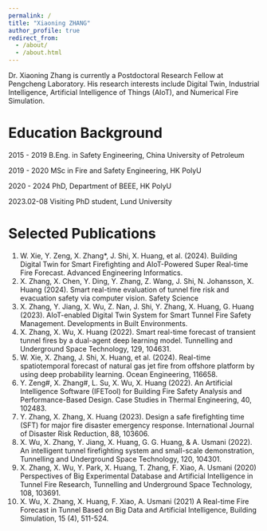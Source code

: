 ```yaml
---
permalink: /
title: "Xiaoning ZHANG"
author_profile: true
redirect_from: 
  - /about/
  - /about.html
---
```


   Dr. Xiaoning Zhang is currently a Postdoctoral Research Fellow at Pengcheng Laboratory. His research interests include Digital Twin, Industrial Intelligence, Artificial Intelligence of Things (AIoT), and Numerical Fire Simulation.

Education Background
======
2015 - 2019 B.Eng. in Safety Engineering, China University of Petroleum 
   
2019 - 2020 MSc in Fire and Safety Engineering, HK PolyU 

2020 - 2024 PhD, Department of BEEE, HK PolyU 

2023.02-08  Visiting PhD student, Lund University 

Selected Publications
======

1. W. Xie, Y. Zeng, X. Zhang*, J. Shi, X. Huang, et al. (2024). Building Digital Twin for Smart Firefighting and AIoT-Powered Super Real-time Fire Forecast. Advanced Engineering Informatics. 
2. X. Zhang, X. Chen, Y. Ding, Y. Zhang, Z. Wang, J. Shi, N. Johansson, X. Huang (2024). Smart real-time evaluation of tunnel fire risk and evacuation safety via computer vision. Safety Science 
3. X. Zhang, Y. Jiang, X. Wu, Z. Nan, J. Shi, Y. Zhang, X. Huang, G. Huang (2023). AIoT-enabled Digital Twin System for Smart Tunnel Fire Safety Management. Developments in Built Environments. 
4. X. Zhang, X. Wu, X. Huang (2022). Smart real-time forecast of transient tunnel fires by a dual-agent deep learning model. Tunnelling and Underground Space Technology, 129, 104631.
5. W. Xie, X. Zhang, J. Shi, X. Huang, et al. (2024). Real-time spatiotemporal forecast of natural gas jet fire from offshore platform by using deep probability learning. Ocean Engineering, 116658.
6. Y. Zeng#, X. Zhang#, L. Su, X. Wu, X. Huang (2022). An Artificial Intelligence Software (IFETool) for Building Fire Safety Analysis and Performance-Based Design. Case Studies in Thermal Engineering, 40, 102483.
7. Y. Zhang, X. Zhang, X. Huang (2023). Design a safe firefighting time (SFT) for major fire disaster emergency response. International Journal of Disaster Risk Reduction, 88, 103606.
8. X. Wu, X. Zhang, Y. Jiang,  X. Huang, G. G. Huang, & A. Usmani (2022). An intelligent tunnel firefighting system and small-scale demonstration, Tunnelling and Underground Space Technology, 120, 104301.
9. X. Zhang, X. Wu, Y. Park, X. Huang, T. Zhang, F. Xiao, A. Usmani (2020) Perspectives of Big Experimental Database and Artificial Intelligence in Tunnel Fire Research, Tunnelling and Underground Space Technology, 108, 103691.
10. X. Wu, X. Zhang, X. Huang, F. Xiao, A. Usmani (2021) A Real-time Fire Forecast in Tunnel Based on Big Data and Artificial Intelligence, Building Simulation, 15 (4), 511-524.
